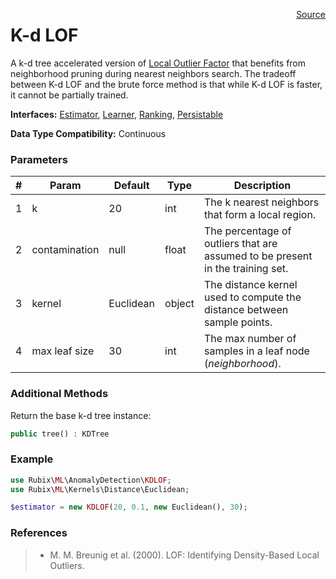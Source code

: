 <span style="float:right;"><a href="https://github.com/RubixML/RubixML/blob/master/src/AnomalyDetectors/KDLOF.php">Source</a></span>

# K-d LOF
A k-d tree accelerated version of [Local Outlier Factor](local-outlier-factor.md) that benefits from neighborhood pruning during nearest neighbors search. The tradeoff between K-d LOF and the brute force method is that while K-d LOF is faster, it cannot be partially trained.

**Interfaces:** [Estimator](../estimator.md), [Learner](../learner.md), [Ranking](api.md#ranking), [Persistable](../persistable.md)

**Data Type Compatibility:** Continuous

### Parameters
| # | Param | Default | Type | Description |
|---|---|---|---|---|
| 1 | k | 20 | int | The k nearest neighbors that form a local region. |
| 2 | contamination | null | float | The percentage of outliers that are assumed to be present in the training set. |
| 3 | kernel | Euclidean | object | The distance kernel used to compute the distance between sample points. |
| 4 | max leaf size | 30 | int | The max number of samples in a leaf node (*neighborhood*). |

### Additional Methods
Return the base k-d tree instance:
```php
public tree() : KDTree
```

### Example
```php
use Rubix\ML\AnomalyDetection\KDLOF;
use Rubix\ML\Kernels\Distance\Euclidean;

$estimator = new KDLOF(20, 0.1, new Euclidean(), 30);
```

### References
>- M. M. Breunig et al. (2000). LOF: Identifying Density-Based Local Outliers.